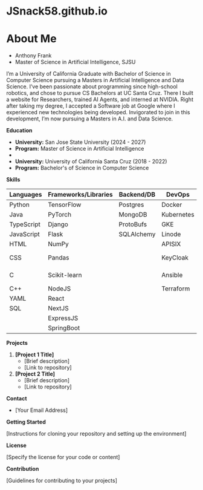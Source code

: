 # JSnack58.github.io

# About Me

* Anthony Frank
* Master of Science in Artificial Intelligence, SJSU

I’m a University of California Graduate with Bachelor of Science in Computer Science pursuing a Masters in Artificial Intelligence and Data Science. I’ve been passionate about programming since high-school robotics, and chose to pursue CS Bachelors at UC Santa Cruz. There I built a website for Researchers, trained AI Agents, and interned at NVIDIA. Right after taking my degree, I accepted a Software job at Google where I experienced new technologies being developed. Invigorated to join in this development, I’m now pursuing a Masters in A.I. and Data Science.

**Education**

* **University:** San Jose State University (2024 - 2027)
* **Program:** Master of Science in Artificial Intelligence
* 
* **University:** University of California Santa Cruz (2018 - 2022)
* **Program:** Bachelor's of Science in Computer Science

**Skills**

| Languages | Frameworks/Libraries | Backend/DB | DevOps | AI/ML |
|---|---|---|---|---|
| Python | TensorFlow | Postgres | Docker | TensorFlow |
| Java | PyTorch | MongoDB | Kubernetes | PyTorch |
| TypeScript | Django | ProtoBufs | GKE | Numpy |
| JavaScript | Flask | SQLAlchemy | Linode | Pandas |
| HTML | NumPy |  | APISIX | ChromaDB |
| CSS | Pandas |  | KeyCloak | SciKit-learn |
| C | Scikit-learn |  | Ansible | Apache-Spark |
| C++ | NodeJS |  | Terraform | LangChain |
| YAML | React |  |  | LangGraph |
| SQL | NextJS |  |  | QLoRa |
|  | ExpressJS |  |  | LLMs |
|  | SpringBoot |  |  |  |

**Projects**

1. **[Project 1 Title]**
   * [Brief description]
   * [Link to repository]
2. **[Project 2 Title]**
   * [Brief description]
   * [Link to repository]

**Contact**

* [Your Email Address]

**Getting Started**

[Instructions for cloning your repository and setting up the environment]

**License**

[Specify the license for your code or content]

**Contribution**

[Guidelines for contributing to your projects]
